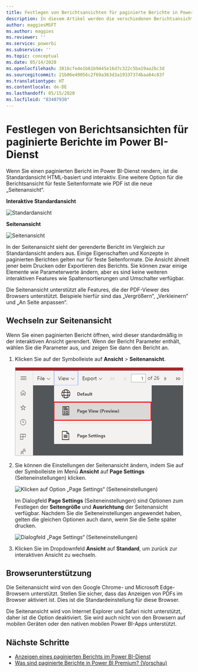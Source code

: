 ```yaml
---
title: Festlegen von Berichtsansichten für paginierte Berichte in Power BI
description: In diesem Artikel werden die verschiedenen Berichtsansichten erläutert, die für paginierte Berichte im Power BI-Dienst verfügbar sind.
author: maggiesMSFT
ms.author: maggies
ms.reviewer: ''
ms.service: powerbi
ms.subservice: ''
ms.topic: conceptual
ms.date: 05/14/2020
ms.openlocfilehash: 3816cfe4e1b61b9445e16d7c322c5ba19aa2bc3d
ms.sourcegitcommit: 21b06e49056c2f69a363d3a19337374baa84c83f
ms.translationtype: HT
ms.contentlocale: de-DE
ms.lasthandoff: 05/15/2020
ms.locfileid: "83407930"
---
```

# <a name="set-report-views-for-paginated-reports-in-the-power-bi-service"></a>Festlegen von Berichtsansichten für paginierte Berichte im Power BI-Dienst

Wenn Sie einen paginierten Bericht im Power BI-Dienst rendern, ist die Standardansicht HTML-basiert und interaktiv. Eine weitere Option für die Berichtsansicht für feste Seitenformate wie PDF ist die neue „Seitenansicht“.

**Interaktive Standardansicht**

![Standardansicht](media/page-view/power-bi-paginated-default-view.png)

**Seitenansicht**

![Seitenansicht](media/page-view/power-bi-paginated-page-view.png)

In der Seitenansicht sieht der gerenderte Bericht im Vergleich zur Standardansicht anders aus. Einige Eigenschaften und Konzepte in paginierten Berichten gelten nur für feste Seitenformate. Die Ansicht ähnelt jener beim Drucken oder Exportieren des Berichts. Sie können zwar einige Elemente wie Parameterwerte ändern, aber es sind keine weiteren interaktiven Features wie Spaltensortierungen und Umschalter verfügbar.

Die Seitenansicht unterstützt alle Features, die der PDF-Viewer des Browsers unterstützt. Beispiele hierfür sind das „Vergrößern“, „Verkleinern“ und „An Seite anpassen“.

## <a name="switch-to-page-view"></a>Wechseln zur Seitenansicht

Wenn Sie einen paginierten Bericht öffnen, wird dieser standardmäßig in der interaktiven Ansicht gerendert. Wenn der Bericht Parameter enthält, wählen Sie die Parameter aus, und zeigen Sie dann den Bericht an.

1. Klicken Sie auf der Symbolleiste auf **Ansicht** > **Seitenansicht**.

    ![Wechseln zur Seitenansicht](media/page-view/power-bi-paginated-page-view-dropdown.png)

2. Sie können die Einstellungen der Seitenansicht ändern, indem Sie auf der Symbolleiste im Menü **Ansicht** auf **Page Settings** (Seiteneinstellungen) klicken. 

    ![Klicken auf Option „Page Settings“ (Seiteneinstellungen)](media/page-view/power-bi-paginated-page-settings-dropdown.png)
    
    Im Dialogfeld **Page Settings** (Seiteneinstellungen) sind Optionen zum Festlegen der **Seitengröße** und **Ausrichtung** der Seitenansicht verfügbar. Nachdem Sie die Seiteneinstellungen angewendet haben, gelten die gleichen Optionen auch dann, wenn Sie die Seite später drucken.
   
    ![Dialogfeld „Page Settings“ (Seiteneinstellungen)](media/page-view/power-bi-paginated-page-settings-dialog.png)

3. Klicken Sie im Dropdownfeld **Ansicht** auf **Standard**, um zurück zur interaktiven Ansicht zu wechseln.

## <a name="browser-support"></a>Browserunterstützung

Die Seitenansicht wird von den Google Chrome- und Microsoft Edge-Browsern unterstützt. Stellen Sie sicher, dass das Anzeigen von PDFs im Browser aktiviert ist. Dies ist die Standardeinstellung für diese Browser.

Die Seitenansicht wird von Internet Explorer und Safari nicht unterstützt, daher ist die Option deaktiviert. Sie wird auch nicht von den Browsern auf mobilen Geräten oder den nativen mobilen Power BI-Apps unterstützt.  


## <a name="next-steps"></a>Nächste Schritte

- [Anzeigen eines paginierten Berichts im Power BI-Dienst](../consumer/paginated-reports-view-power-bi-service.md)
- [Was sind paginierte Berichte in Power BI Premium? (Vorschau)](paginated-reports-report-builder-power-bi.md)
